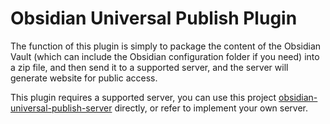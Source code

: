 # Obsidian Universal Publish Plugin

The function of this plugin is simply to package the content of the Obsidian Vault (which can include the Obsidian configuration folder if you need) into a zip file, and then send it to a supported server, and the server will generate website for public access.

This plugin requires a supported server, you can use this project [obsidian-universal-publish-server](https://github.com/shincurry/obsidian-universal-publish-server) directly, or refer to implement your own server.